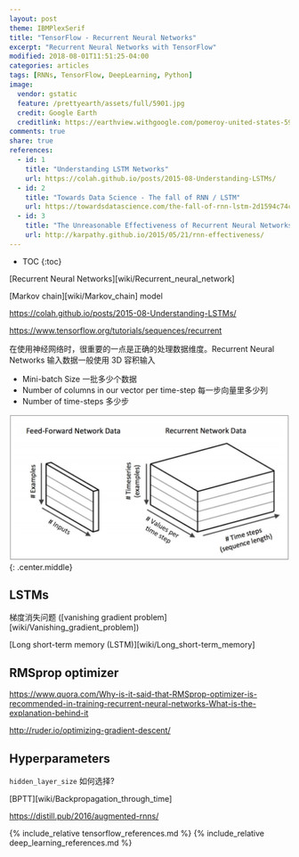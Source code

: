 ```yaml
---
layout: post
theme: IBMPlexSerif
title: "TensorFlow - Recurrent Neural Networks"
excerpt: "Recurrent Neural Networks with TensorFlow"
modified: 2018-08-01T11:51:25-04:00
categories: articles
tags: [RNNs, TensorFlow, DeepLearning, Python]
image:
  vendor: gstatic
  feature: /prettyearth/assets/full/5901.jpg
  credit: Google Earth
  creditlink: https://earthview.withgoogle.com/pomeroy-united-states-5901
comments: true
share: true
references:
  - id: 1
    title: "Understanding LSTM Networks"
    url: https://colah.github.io/posts/2015-08-Understanding-LSTMs/
  - id: 2
    title: "Towards Data Science - The fall of RNN / LSTM"
    url: https://towardsdatascience.com/the-fall-of-rnn-lstm-2d1594c74ce0
  - id: 3
    title: "The Unreasonable Effectiveness of Recurrent Neural Networks"
    url: http://karpathy.github.io/2015/05/21/rnn-effectiveness/
---
```


* TOC
{:toc}

[Recurrent Neural Networks][wiki/Recurrent_neural_network]

[Markov chain][wiki/Markov_chain] model

https://colah.github.io/posts/2015-08-Understanding-LSTMs/

https://www.tensorflow.org/tutorials/sequences/recurrent

在使用神经网络时，很重要的一点是正确的处理数据维度。Recurrent Neural Networks 输入数据一般使用 3D 容积输入
* Mini-batch Size 一批多少个数据
* Number of columns in our vector per time-step 每一步向量里多少列
* Number of time-steps 多少步

![IMAGE: recurrent neural networks input](/images/tensorflow/recurrent-neural-networks-input.png)
{: .center.middle}

## LSTMs

梯度消失问题 ([vanishing gradient problem][wiki/Vanishing_gradient_problem])

[Long short-term memory (LSTM)][wiki/Long_short-term_memory]

## RMSprop optimizer

https://www.quora.com/Why-is-it-said-that-RMSprop-optimizer-is-recommended-in-training-recurrent-neural-networks-What-is-the-explanation-behind-it

http://ruder.io/optimizing-gradient-descent/

## Hyperparameters

`hidden_layer_size` 如何选择?

[BPTT][wiki/Backpropagation_through_time]

https://distill.pub/2016/augmented-rnns/

{% include_relative tensorflow_references.md %}
{% include_relative deep_learning_references.md %}
